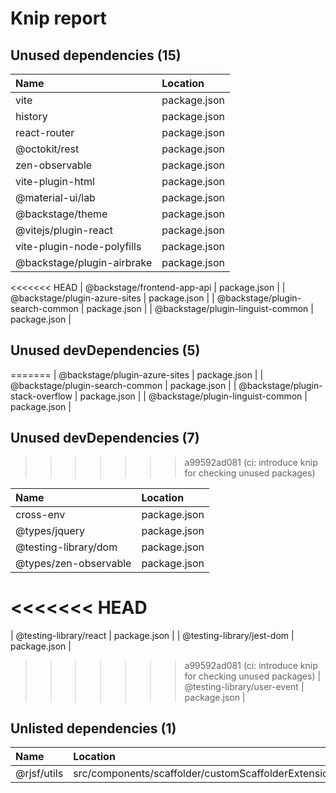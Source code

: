 # Knip report

## Unused dependencies (15)

| Name                              | Location     |
|:----------------------------------|:-------------|
| vite                              | package.json |
| history                           | package.json |
| react-router                      | package.json |
| @octokit/rest                     | package.json |
| zen-observable                    | package.json |
| vite-plugin-html                  | package.json |
| @material-ui/lab                  | package.json |
| @backstage/theme                  | package.json |
| @vitejs/plugin-react              | package.json |
| vite-plugin-node-polyfills        | package.json |
| @backstage/plugin-airbrake        | package.json |
<<<<<<< HEAD
| @backstage/frontend-app-api       | package.json |
| @backstage/plugin-azure-sites     | package.json |
| @backstage/plugin-search-common   | package.json |
| @backstage/plugin-linguist-common | package.json |

## Unused devDependencies (5)
=======
| @backstage/plugin-azure-sites     | package.json |
| @backstage/plugin-search-common   | package.json |
| @backstage/plugin-stack-overflow  | package.json |
| @backstage/plugin-linguist-common | package.json |

## Unused devDependencies (7)
>>>>>>> a99592ad081 (ci: introduce knip for checking unused packages)

| Name                        | Location     |
|:----------------------------|:-------------|
| cross-env                   | package.json |
| @types/jquery               | package.json |
| @testing-library/dom        | package.json |
| @types/zen-observable       | package.json |
<<<<<<< HEAD
=======
| @testing-library/react      | package.json |
| @testing-library/jest-dom   | package.json |
>>>>>>> a99592ad081 (ci: introduce knip for checking unused packages)
| @testing-library/user-event | package.json |

## Unlisted dependencies (1)

| Name        | Location                                                 |
|:------------|:---------------------------------------------------------|
| @rjsf/utils | src/components/scaffolder/customScaffolderExtensions.tsx |

